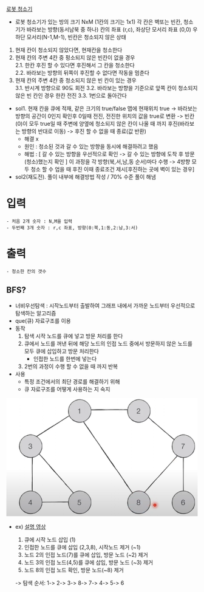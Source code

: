 [로봇 청소기](https://www.acmicpc.net/problem/14503)

- 로봇 청소기가 있는 방의 크기 NxM (1칸의 크기는 1x1) 각 칸은 벽또는 빈칸, 청소기가 바라보는 방향(동서남북 중 하나) 칸의 좌표 (r,c), 좌상단 모서리 좌표 (0,0) 우하단 모서리(N-1,M-1), 빈칸은 청소되지 않은 상태
1. 현재 칸이 청소되지 않았다면, 현재칸을 청소한다
2. 현재 칸의 주변 4칸 중 펑소되지 않은 빈칸이 없을 경우 <br>
    2.1. 한칸 후진 할 수 있다면 후진해서 그 칸을 청소한다 <br>
    2.2. 바라보는 방향의 뒤쪽이 후진할 수 없다면 작동을 멈춘다
3. 현재 칸의 주변 4칸 중 청소되지 않은 빈 칸이 있는 경우 <br>
    3.1. 반시계 방향으로 90도 회전
    3.2. 바라보는 방향을 기준으로 앞쪽 칸이 청소되지 않은 빈 칸인 경우 한칸 전진
    3.3. 1번으로 돌아간다

- sol1. 현재 칸을 큐에 적재, 같은 크기의 true/false 맵에 현재위치 true -> 바라보는 방향의 공간이 0인지 확인후 0일때 전진, 전진한 위치의 값을 true로 변환 -> 빈칸(0)이 모두 true일 때 주변에 양옆에 청소되지 않은 칸이 나올 때 까지 후진(바라보는 방향의 반대로 이동) -> 후진 할 수 없을 때 종료(값 반환)
    - 해결 x
    - 원인 : 청소된 것과 갈 수 있는 방향을 동시에 해결하려고 했음
    - 해법 : [ 갈 수 있는 방향을 우선적으로 확인 -> 갈 수 있는 방향에 도착 후 방문(청소)했는지 확인 ] 이 과정을 각 방향(북,서,남,동 순서)마다 수행 -> 4방향 모두 청소 할 수 업을 때 후진 이때 종료조건 제시[후진하는 곳에 벽이 있는 경우]
- sol2(재도전). 풀이 내부에 해결방법 작성 / 70% 수준 풀이 해냄

# 입력
    - 처음 2개 숫자 : N,M을 입력
    - 두번째 3개 숫자 : r,c 좌표, 방향(0:북,1:동,2:남,3:서)

# 출력
    - 청소한 칸의 갯수


## BFS?
- 너비우선탐색 : 시작노드부터 출발하여 그래프 내에서 가까운 노드부터 우선적으로 탐색하는 알고리즘
- que(큐) 자료구조를 이용
- 동작
    1. 탐색 시작 노드를 큐에 넣고 방문 처리를 한다
    2. 큐에서 노드를 꺼낸 뒤에 해당 노드의 인접 노드 중에서 방문하지 않은 노드를 모두 큐에 삽입하고 방문 처리한다
        - 인접한 노드를 한번에 넣는다
    3. 2번의 과정이 수행 할 수 없을 때 까지 반복
- 사용
    - 특정 조건에서의 최단 경로를 해결하기 위해
    - 큐 자료구조를 어떻게 사용하는 지 숙지

![](bfs_example_001.png)
- ex)
    [설명 영상](https://youtu.be/CJiF-muKz30?t=129)
    1. 큐에 시작 노드 삽입 (1)
    2. 인접한 노드를 큐에 삽입 (2,3,8), 시작노드 제거 (~1)
    3. 노드 2의 인접 노드(7)를 큐에 삽입, 방문 노드 (~2) 제거
    4. 노드 3의 인접 노드(4,5)를 큐에 삽입, 방문 노드 (~3) 제거
    5. 노드 8의 인접 노드 확인, 방문 노드(~8) 제거

    -> 탐색 순서: 1-> 2-> 3-> 8-> 7-> 4-> 5-> 6

